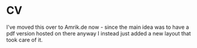 # CV

I've moved this over to Amrik.de now - since the main idea was to have a pdf version hosted on there anyway I instead just added a new layout that took care of it.

